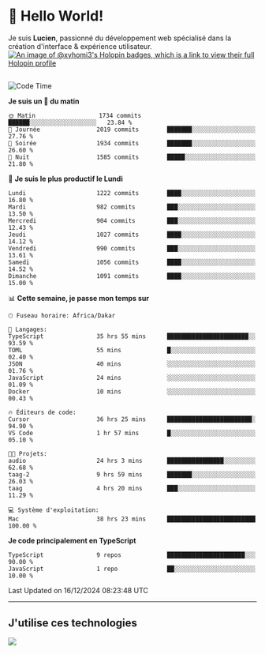 # 👋 Hello World!

Je suis **Lucien**, passionné du développement web spécialisé dans la création d'interface & expérience utilisateur.
[![An image of @xyhomi3's Holopin badges, which is a link to view their full Holopin profile](https://holopin.me/xyhomi3)](https://holopin.io/@xyhomi3)

##

<!--START_SECTION:waka-->
![Code Time](http://img.shields.io/badge/Code%20Time-2%2C799%20hrs-blue)

**Je suis un 🐤 du matin** 

```text
🌞 Matin                  1734 commits        ██████░░░░░░░░░░░░░░░░░░░   23.84 % 
🌆 Journée                2019 commits        ███████░░░░░░░░░░░░░░░░░░   27.76 % 
🌃 Soirée                 1934 commits        ███████░░░░░░░░░░░░░░░░░░   26.60 % 
🌙 Nuit                   1585 commits        █████░░░░░░░░░░░░░░░░░░░░   21.80 % 
```
📅 **Je suis le plus productif le Lundi** 

```text
Lundi                    1222 commits        ████░░░░░░░░░░░░░░░░░░░░░   16.80 % 
Mardi                    982 commits         ███░░░░░░░░░░░░░░░░░░░░░░   13.50 % 
Mercredi                 904 commits         ███░░░░░░░░░░░░░░░░░░░░░░   12.43 % 
Jeudi                    1027 commits        ████░░░░░░░░░░░░░░░░░░░░░   14.12 % 
Vendredi                 990 commits         ███░░░░░░░░░░░░░░░░░░░░░░   13.61 % 
Samedi                   1056 commits        ████░░░░░░░░░░░░░░░░░░░░░   14.52 % 
Dimanche                 1091 commits        ████░░░░░░░░░░░░░░░░░░░░░   15.00 % 
```


📊 **Cette semaine, je passe mon temps sur** 

```text
🕑︎ Fuseau horaire: Africa/Dakar

💬 Langages: 
TypeScript               35 hrs 55 mins      ███████████████████████░░   93.59 % 
TOML                     55 mins             █░░░░░░░░░░░░░░░░░░░░░░░░   02.40 % 
JSON                     40 mins             ░░░░░░░░░░░░░░░░░░░░░░░░░   01.76 % 
JavaScript               24 mins             ░░░░░░░░░░░░░░░░░░░░░░░░░   01.09 % 
Docker                   10 mins             ░░░░░░░░░░░░░░░░░░░░░░░░░   00.43 % 

🔥 Éditeurs de code: 
Cursor                   36 hrs 25 mins      ████████████████████████░   94.90 % 
VS Code                  1 hr 57 mins        █░░░░░░░░░░░░░░░░░░░░░░░░   05.10 % 

🐱‍💻 Projets: 
audio                    24 hrs 3 mins       ████████████████░░░░░░░░░   62.68 % 
taag-2                   9 hrs 59 mins       ███████░░░░░░░░░░░░░░░░░░   26.03 % 
taag                     4 hrs 20 mins       ███░░░░░░░░░░░░░░░░░░░░░░   11.29 % 

💻 Système d'exploitation: 
Mac                      38 hrs 23 mins      █████████████████████████   100.00 % 
```

**Je code principalement en TypeScript** 

```text
TypeScript               9 repos             ██████████████████████░░░   90.00 % 
JavaScript               1 repo              ██░░░░░░░░░░░░░░░░░░░░░░░   10.00 % 
```




 Last Updated on 16/12/2024 08:23:48 UTC
<!--END_SECTION:waka-->
---

## J'utilise ces technologies

<p align="left">
  <a href="https://skillicons.dev">
    <img src="https://skillicons.dev/icons?i=ts,js,md,scss,tailwind,react,docker,express,astro,vite,nextjs,vercel,figma,ableton" />
  </a>
</p>

